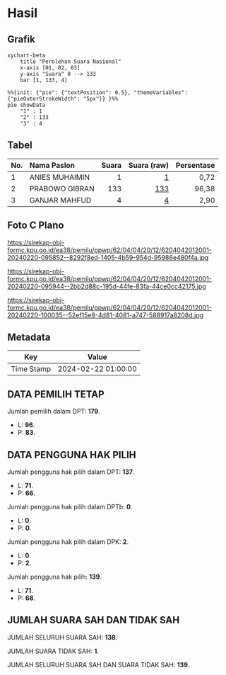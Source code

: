 # Hasil

## Grafik

```mermaid
xychart-beta
    title "Perolehan Suara Nasional"
    x-axis [01, 02, 03]
    y-axis "Suara" 0 --> 133
    bar [1, 133, 4]
```

```mermaid
%%{init: {"pie": {"textPosition": 0.5}, "themeVariables": {"pieOuterStrokeWidth": "5px"}} }%%
pie showData
    "1" : 1
    "2" : 133
    "3" : 4
```

## Tabel

| No. | Nama Paslon    | Suara | Suara (raw) | Persentase |
|:--- |:-------------- | -----:| -----------:| ----------:|
| 1   | ANIES MUHAIMIN | 1     | [1][p-1]    | 0,72       |
| 2   | PRABOWO GIBRAN | 133   | [133][p-2]  | 96,38      |
| 3   | GANJAR MAHFUD  | 4     | [4][p-3]    | 2,90       |


[p-1]: https://github.com/gigit-pemilu/pemilu-2024/blob/main/pilpres/hitung-suara/sub/62-kalimantan-tengah/sub/04-barito-selatan/sub/04-dusun-utara/sub/2012-hingan/sub/001-tps/sub/paslon-1.txt
[p-2]: https://github.com/gigit-pemilu/pemilu-2024/blob/main/pilpres/hitung-suara/sub/62-kalimantan-tengah/sub/04-barito-selatan/sub/04-dusun-utara/sub/2012-hingan/sub/001-tps/sub/paslon-2.txt
[p-3]: https://github.com/gigit-pemilu/pemilu-2024/blob/main/pilpres/hitung-suara/sub/62-kalimantan-tengah/sub/04-barito-selatan/sub/04-dusun-utara/sub/2012-hingan/sub/001-tps/sub/paslon-3.txt

## Foto C Plano

https://sirekap-obj-formc.kpu.go.id/ea38/pemilu/ppwp/62/04/04/20/12/6204042012001-20240220-095852--8292f8ed-1405-4b59-954d-95986e480f4a.jpg

https://sirekap-obj-formc.kpu.go.id/ea38/pemilu/ppwp/62/04/04/20/12/6204042012001-20240220-095944--2bb2d88c-195d-44fe-83fa-44ce0cc42175.jpg

https://sirekap-obj-formc.kpu.go.id/ea38/pemilu/ppwp/62/04/04/20/12/6204042012001-20240220-100035--52ef15e8-4d81-4081-a747-588917a8208d.jpg


## Metadata

| Key        | Value               |
| ---------- | ------------------- |
| Time Stamp | 2024-02-22 01:00:00 |


## DATA PEMILIH TETAP

Jumlah pemilih dalam DPT: **179**.
 * L: **96**.
 * P: **83**.

## DATA PENGGUNA HAK PILIH

Jumlah pengguna hak pilih dalam DPT: **137**.
 * L: **71**.
 * P: **66**.

Jumlah pengguna hak pilih dalam DPTb: **0**.
 * L: **0**.
 * P: **0**.

Jumlah pengguna hak pilih dalam DPK: **2**.
 * L: **0**.
 * P: **2**.

Jumlah pengguna hak pilih: **139**.
 * L: **71**.
 * P: **68**.

## JUMLAH SUARA SAH DAN TIDAK SAH

JUMLAH SELURUH SUARA SAH: **138**.

JUMLAH SUARA TIDAK SAH: **1**.

JUMLAH SELURUH SUARA SAH DAN SUARA TIDAK SAH: **139**.


